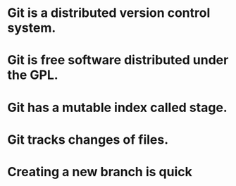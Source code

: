 # Git is a distributed version control system.
# Git is free software distributed under the GPL.
# Git has a mutable index called stage.
# Git tracks changes of files.
# Creating a new branch is quick
